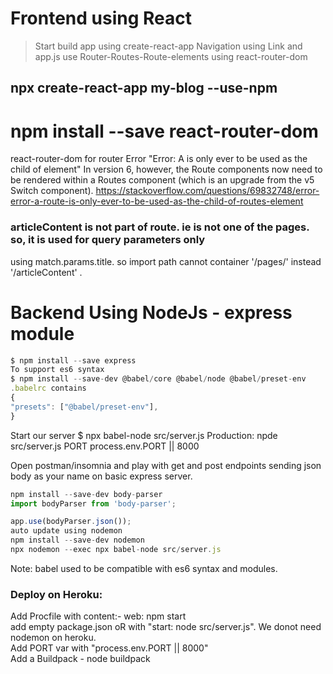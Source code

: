 # Frontend using React

> Start build app using create-react-app
> Navigation using Link and app.js use Router-Routes-Route-elements using react-router-dom

## npx create-react-app my-blog --use-npm

# npm install --save react-router-dom

react-router-dom for router
Error "Error: A <Route> is only ever to be used as the child of <Routes> element"
In version 6, however, the Route components now need to be rendered within a Routes component (which is an upgrade from the v5 Switch component).
https://stackoverflow.com/questions/69832748/error-error-a-route-is-only-ever-to-be-used-as-the-child-of-routes-element

### articleContent is not part of route. ie is not one of the pages. so, it is used for query parameters only

using match.params.title. so import path cannot container '/pages/' instead '/articleContent' .

# Backend Using NodeJs - express module

```js
$ npm install --save express
To support es6 syntax
$ npm install --save-dev @babel/core @babel/node @babel/preset-env
.babelrc contains
{
"presets": ["@babel/preset-env"],
}
```

Start our server
$ npx babel-node src/server.js
Production: npde src/server.js
PORT process.env.PORT || 8000

Open postman/insomnia and play with get and post endpoints sending
json body as your name on basic express server.

```js
npm install --save-dev body-parser
import bodyParser from 'body-parser';

app.use(bodyParser.json());
auto update using nodemon
npm install --save-dev nodemon
npx nodemon --exec npx babel-node src/server.js
```
Note: babel used to be compatible with es6 syntax and modules.
### Deploy on Heroku:

Add Procfile with content:- web: npm start    
add empty package.json oR with "start: node src/server.js". We donot need nodemon on heroku.    
Add PORT var with "process.env.PORT || 8000"   
Add a Buildpack - node buildpack   
